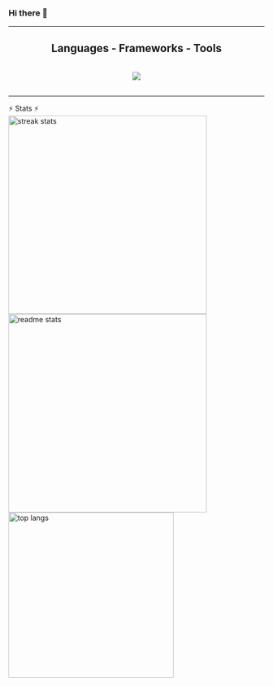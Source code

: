 ### Hi there 👋

<!--
**FelipeNarciso/FelipeNarciso** is a ✨ _special_ ✨ repository because its `README.md` (this file) appears on your GitHub profile.

Here are some ideas to get you started:

- 🔭 I’m currently working on ...
- 🌱 I’m currently learning ...
- 👯 I’m looking to collaborate on ...
- 🤔 I’m looking for help with ...
- 💬 Ask me about ...
- 📫 How to reach me: ...
- 😄 Pronouns: ...
- ⚡ Fun fact: ...
-->
<hr/>
 
<h2 align="center">Languages - Frameworks - Tools</h2>
<br/>
<div align="center">
  <img src="https://skillicons.dev/icons?i=vscode,html,css,js,bootstrap,react" />
</div>

<br/>
<hr/>


<div aling="center>
 <h2 align="center">⚡ Stats ⚡</h2>
<br>
<img width=390 src="https://streak-stats.demolab.com/?user=FelipeNarciso&count_private=true&theme=react&border_radius=10" alt="streak stats"/>
 <img width=390 src="https://github-readme-stats.vercel.app/api?username=FelipeNarciso&count_private=true&show_icons=true&theme=react&rank_icon=github&border_radius=10" alt="readme stats" />
 <br/>
<img width=325 align="center" src="https://github-readme-stats.vercel.app/api/top-langs/?username=FelipeNarciso&hide=HTML&langs_count=8&layout=compact&theme=react&border_radius=10&size_weight=0.5&count_weight=0.5&exclude_repo=github-readme-stats" alt="top langs" />
</div>


